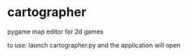 # cartographer
pygame map editor for 2d games

to use:
launch cartographer.py and the application will open
